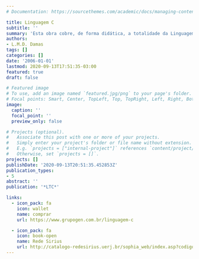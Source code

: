 ```yaml
---
# Documentation: https://sourcethemes.com/academic/docs/managing-content/

title: Linguagem C
subtitle: ''
summary: 'Esta obra cobre, de forma didática, a totalidade da Linguagem C, desde os aspectos mais básicos até os aspectos mais avançados. s assuntos são apresentados passo a passo com exemplos explicativos e com variações, de modo a tornarem-se acessíveis mesmo aos leitores sem qualquer experiência de programação. São tratados, com especial cuidado, os tópicos em que a Linguagem C é mais utilizada: escrita de procedimentos e funções; vetores e strings; ponteiros; arquivos; estruturas; memória dinâmica; e macros. Trata-se de uma verdadeira referência completa da Linguagem C.'
authors:
- L.M.D. Damas
tags: []
categories: []
date: '2006-01-01'
lastmod: 2020-09-13T17:51:35-03:00
featured: true
draft: false

# Featured image
# To use, add an image named `featured.jpg/png` to your page's folder.
# Focal points: Smart, Center, TopLeft, Top, TopRight, Left, Right, BottomLeft, Bottom, BottomRight.
image:
  caption: ''
  focal_point: ''
  preview_only: false

# Projects (optional).
#   Associate this post with one or more of your projects.
#   Simply enter your project's folder or file name without extension.
#   E.g. `projects = ["internal-project"]` references `content/project/deep-learning/index.md`.
#   Otherwise, set `projects = []`.
projects: []
publishDate: '2020-09-13T20:51:35.452853Z'
publication_types:
- 5
abstract: ''
publication: '*LTC*'

links:
  - icon_pack: fa
    icon: wallet
    name: comprar
    url: https://www.grupogen.com.br/linguagem-c

  - icon_pack: fa
    icon: book-open
    name: Rede Sirius
    url: http://catalogo-redesirius.uerj.br/sophia_web/index.asp?codigo_sophia=257941
---
```

